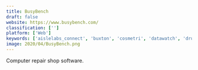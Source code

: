 ```yaml
---
title: BusyBench
draft: false 
website: https://www.busybench.com/
classification: ['']
platform: ['Web']
keywords: ['aislelabs_connect', 'buxton', 'cosmetri', 'datawatch', 'drupal', 'enablon', 'google_analytics', 'haskell', 'ityogistech', 'looker', 'makersights', 'pc_repair_tracker', 'rsrs', 'repair_pilot', 'repair_traq', 'repairtrax_repair_shop_software', 'spiceworks_help_desk', 'trailblazer', 'tripleseat', 'unicommerce', 'venueops']
image: 2020/04/BusyBench.png
---
```

Computer repair shop software.